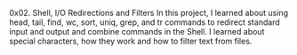 0x02. Shell, I/O Redirections and Filters
In this project, I learned about using head, tail, find, wc, sort, uniq, grep, and tr commands to redirect standard input and output and combine commands in the Shell. I learned about special characters, how they work and how to filter text from files.
